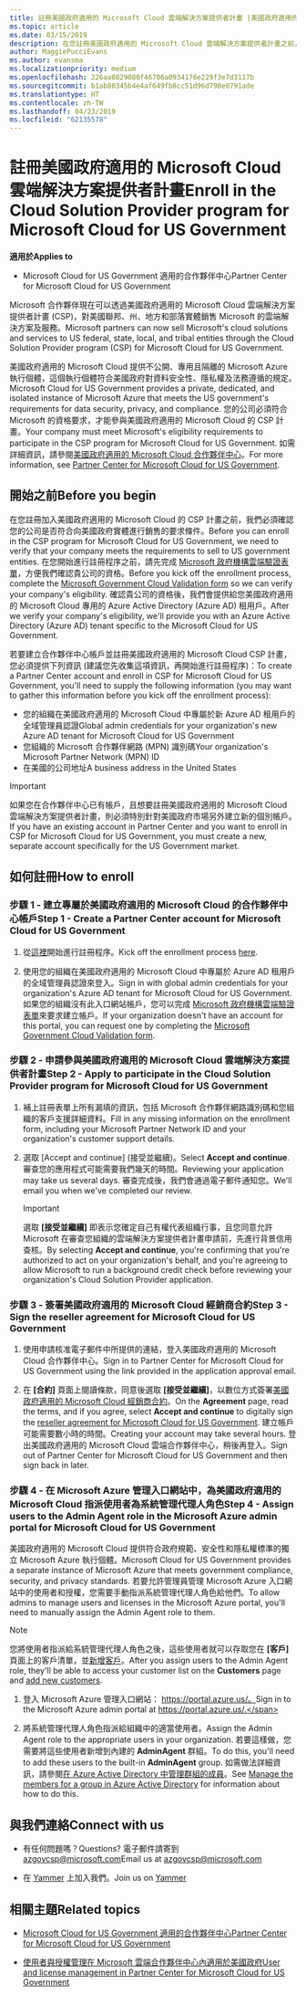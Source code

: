 ```yaml
---
title: 註冊美國政府適用的 Microsoft Cloud 雲端解決方案提供者計畫 |美國政府適用的 Microsoft Cloud 合作夥伴中心
ms.topic: article
ms.date: 03/15/2019
description: 在您註冊美國政府適用的 Microsoft Cloud 雲端解決方案提供者計畫之前，請先深入了解 CSP 計畫需求。
author: MaggiePucciEvans
ms.author: evansma
ms.localizationpriority: medium
ms.openlocfilehash: 226aa0829080f46706a0934176e229f3e7d3117b
ms.sourcegitcommit: b1ab80345b4e4af649fb8cc51d96d798e0791ade
ms.translationtype: HT
ms.contentlocale: zh-TW
ms.lasthandoff: 04/23/2019
ms.locfileid: "62135578"
---
```

# <a name="enroll-in-the-cloud-solution-provider-program-for-microsoft-cloud-for-us-government"></a><span data-ttu-id="80982-103">註冊美國政府適用的 Microsoft Cloud 雲端解決方案提供者計畫</span><span class="sxs-lookup"><span data-stu-id="80982-103">Enroll in the Cloud Solution Provider program for Microsoft Cloud for US Government</span></span>

<span data-ttu-id="80982-104">**適用於**</span><span class="sxs-lookup"><span data-stu-id="80982-104">**Applies to**</span></span>

-  <span data-ttu-id="80982-105">Microsoft Cloud for US Government 適用的合作夥伴中心</span><span class="sxs-lookup"><span data-stu-id="80982-105">Partner Center for Microsoft Cloud for US Government</span></span>

<span data-ttu-id="80982-106">Microsoft 合作夥伴現在可以透過美國政府適用的 Microsoft Cloud 雲端解決方案提供者計畫 (CSP)，對美國聯邦、州、地方和部落實體銷售 Microsoft 的雲端解決方案及服務。</span><span class="sxs-lookup"><span data-stu-id="80982-106">Microsoft partners can now sell Microsoft's cloud solutions and services to US federal, state, local, and tribal entities through the Cloud Solution Provider program (CSP) for Microsoft Cloud for US Government.</span></span> 

<span data-ttu-id="80982-107">美國政府適用的 Microsoft Cloud 提供不公開、專用且隔離的 Microsoft Azure 執行個體，這個執行個體符合美國政府對資料安全性、隱私權及法務遵循的規定。</span><span class="sxs-lookup"><span data-stu-id="80982-107">Microsoft Cloud for US Government provides a private, dedicated, and isolated instance of Microsoft Azure that meets the US government's requirements for data security, privacy, and compliance.</span></span> <span data-ttu-id="80982-108">您的公司必須符合 Microsoft 的資格要求，才能參與美國政府適用的 Microsoft Cloud 的 CSP 計畫。</span><span class="sxs-lookup"><span data-stu-id="80982-108">Your company must meet Microsoft's eligibility requirements to participate in the CSP program for Microsoft Cloud for US Government.</span></span> <span data-ttu-id="80982-109">如需詳細資訊，請參閱[美國政府適用的 Microsoft Cloud 合作夥伴中心](partner-center-for-microsoft-us-govt-cloud.md)。</span><span class="sxs-lookup"><span data-stu-id="80982-109">For more information, see [Partner Center for Microsoft Cloud for US Government](partner-center-for-microsoft-us-govt-cloud.md).</span></span>

## <a name="before-you-begin"></a><span data-ttu-id="80982-110">開始之前</span><span class="sxs-lookup"><span data-stu-id="80982-110">Before you begin</span></span>

<span data-ttu-id="80982-111">在您註冊加入美國政府適用的 Microsoft Cloud 的 CSP 計畫之前，我們必須確認您的公司是否符合向美國政府實體進行銷售的要求條件。</span><span class="sxs-lookup"><span data-stu-id="80982-111">Before you can enroll in the CSP program for Microsoft Cloud for US Government, we need to verify that your company meets the requirements to sell to US government entities.</span></span> <span data-ttu-id="80982-112">在您開始進行註冊程序之前，請先完成 [Microsoft 政府機構雲端驗證表單](https://azuregov.microsoft.com/csp)，方便我們確認貴公司的資格。</span><span class="sxs-lookup"><span data-stu-id="80982-112">Before you kick off the enrollment process, complete the [Microsoft Government Cloud Validation form](https://azuregov.microsoft.com/csp) so we can verify your company's eligibility.</span></span> <span data-ttu-id="80982-113">確認貴公司的資格後，我們會提供給您美國政府適用的 Microsoft Cloud 專用的 Azure Active Directory (Azure AD) 租用戶。</span><span class="sxs-lookup"><span data-stu-id="80982-113">After we verify your company's eligibility, we'll provide you with an Azure Active Directory (Azure AD) tenant specific to the Microsoft Cloud for US Government.</span></span>  

<span data-ttu-id="80982-114">若要建立合作夥伴中心帳戶並註冊美國政府適用的 Microsoft Cloud CSP 計畫，您必須提供下列資訊 (建議您先收集這項資訊，再開始進行註冊程序)：</span><span class="sxs-lookup"><span data-stu-id="80982-114">To create a Partner Center account and enroll in CSP for Microsoft Cloud for US Government, you'll need to supply the following information (you may want to gather this information before you kick off the enrollment process):</span></span>

-  <span data-ttu-id="80982-115">您的組織在美國政府適用的 Microsoft Cloud 中專屬於新 Azure AD 租用戶的全域管理員認證</span><span class="sxs-lookup"><span data-stu-id="80982-115">Global admin credentials for your organization's new Azure AD tenant for Microsoft Cloud for US Government</span></span>
-  <span data-ttu-id="80982-116">您組織的 Microsoft 合作夥伴網路 (MPN) 識別碼</span><span class="sxs-lookup"><span data-stu-id="80982-116">Your organization's Microsoft Partner Network (MPN) ID</span></span> 
-  <span data-ttu-id="80982-117">在美國的公司地址</span><span class="sxs-lookup"><span data-stu-id="80982-117">A business address in the United States</span></span>

> [!IMPORTANT]  
> <span data-ttu-id="80982-118">如果您在合作夥伴中心已有帳戶，且想要註冊美國政府適用的 Microsoft Cloud 雲端解決方案提供者計畫，則必須特別針對美國政府市場另外建立新的個別帳戶。</span><span class="sxs-lookup"><span data-stu-id="80982-118">If you have an existing account in Partner Center and you want to enroll in CSP for Microsoft Cloud for US Government, you must create a new, separate account specifically for the US Government market.</span></span>

## <a name="how-to-enroll"></a><span data-ttu-id="80982-119">如何註冊</span><span class="sxs-lookup"><span data-stu-id="80982-119">How to enroll</span></span> 

### <a name="step-1---create-a-partner-center-account-for-microsoft-cloud-for-us-government"></a><span data-ttu-id="80982-120">步驟 1 - 建立專屬於美國政府適用的 Microsoft Cloud 的合作夥伴中心帳戶</span><span class="sxs-lookup"><span data-stu-id="80982-120">Step 1 - Create a Partner Center account for Microsoft Cloud for US Government</span></span>

1.  <span data-ttu-id="80982-121">從[這裡](https://partnercenter.microsoft.com/register/resellerusgjoinnow)開始進行註冊程序。</span><span class="sxs-lookup"><span data-stu-id="80982-121">Kick off the enrollment process [here](https://partnercenter.microsoft.com/register/resellerusgjoinnow).</span></span> 

2.  <span data-ttu-id="80982-122">使用您的組織在美國政府適用的 Microsoft Cloud 中專屬於 Azure AD 租用戶的全域管理員認證來登入。</span><span class="sxs-lookup"><span data-stu-id="80982-122">Sign in with global admin credentials for your organization's Azure AD tenant for Microsoft Cloud for US Government.</span></span> <span data-ttu-id="80982-123">如果您的組織沒有此入口網站帳戶，您可以完成 [Microsoft 政府機構雲端驗證表單](https://azuregov.microsoft.com/csp)來要求建立帳戶。</span><span class="sxs-lookup"><span data-stu-id="80982-123">If your organization doesn't have an account for this portal, you can request one by completing the [Microsoft Government Cloud Validation form](https://azuregov.microsoft.com/csp).</span></span>


### <a name="step-2---apply-to-participate-in-the-cloud-solution-provider-program-for-microsoft-cloud-for-us-government"></a><span data-ttu-id="80982-124">步驟 2 - 申請參與美國政府適用的 Microsoft Cloud 雲端解決方案提供者計畫</span><span class="sxs-lookup"><span data-stu-id="80982-124">Step 2 - Apply to participate in the Cloud Solution Provider program for Microsoft Cloud for US Government</span></span>

1.  <span data-ttu-id="80982-125">補上註冊表單上所有漏填的資訊，包括 Microsoft 合作夥伴網路識別碼和您組織的客戶支援詳細資料。</span><span class="sxs-lookup"><span data-stu-id="80982-125">Fill in any missing information on the enrollment form, including your Microsoft Partner Network ID and your organization's customer support details.</span></span> 

2.  <span data-ttu-id="80982-126">選取 \[Accept and continue\] (接受並繼續)。</span><span class="sxs-lookup"><span data-stu-id="80982-126">Select **Accept and continue**.</span></span> <span data-ttu-id="80982-127">審查您的應用程式可能需要我們幾天的時間。</span><span class="sxs-lookup"><span data-stu-id="80982-127">Reviewing your application may take us several days.</span></span> <span data-ttu-id="80982-128">審查完成後，我們會通過電子郵件通知您。</span><span class="sxs-lookup"><span data-stu-id="80982-128">We'll email you when we've completed our review.</span></span>

    > [!IMPORTANT]  
    > <span data-ttu-id="80982-129">選取 **\[接受並繼續\]** 即表示您確定自己有權代表組織行事，且您同意允許 Microsoft 在審查您組織的雲端解決方案提供者計畫申請前，先進行背景信用查核。</span><span class="sxs-lookup"><span data-stu-id="80982-129">By selecting **Accept and continue**, you're confirming that you're authorized to act on your organization's behalf, and you're agreeing to allow Microsoft to run a background credit check before reviewing your organization's Cloud Solution Provider application.</span></span>


### <a name="step-3---sign-the-reseller-agreement-for-microsoft-cloud-for-us-government"></a><span data-ttu-id="80982-130">步驟 3 - 簽署美國政府適用的 Microsoft Cloud 經銷商合約</span><span class="sxs-lookup"><span data-stu-id="80982-130">Step 3 - Sign the reseller agreement for Microsoft Cloud for US Government</span></span>

1. <span data-ttu-id="80982-131">使用申請核准電子郵件中所提供的連結，登入美國政府適用的 Microsoft Cloud 合作夥伴中心。</span><span class="sxs-lookup"><span data-stu-id="80982-131">Sign in to Partner Center for Microsoft Cloud for US Government using the link provided in the application approval email.</span></span> 

2. <span data-ttu-id="80982-132">在 **\[合約\]** 頁面上閱讀條款，同意後選取 **\[接受並繼續\]**，以數位方式簽署[美國政府適用的 Microsoft Cloud 經銷商合約](https://go.microsoft.com/fwlink/p/?linkid=843364)。</span><span class="sxs-lookup"><span data-stu-id="80982-132">On the **Agreement** page, read the terms, and if you agree, select **Accept and continue** to digitally sign the [reseller agreement for Microsoft Cloud for US Government](https://go.microsoft.com/fwlink/p/?linkid=843364).</span></span> <span data-ttu-id="80982-133">建立帳戶可能需要數小時的時間。</span><span class="sxs-lookup"><span data-stu-id="80982-133">Creating your account may take several hours.</span></span> <span data-ttu-id="80982-134">登出美國政府適用的 Microsoft Cloud 雲端合作夥伴中心，稍後再登入。</span><span class="sxs-lookup"><span data-stu-id="80982-134">Sign out of Partner Center for Microsoft Cloud for US Government and then sign back in later.</span></span>


### <a name="step-4---assign-users-to-the-admin-agent-role-in-the-microsoft-azure-admin-portal-for-microsoft-cloud-for-us-government"></a><span data-ttu-id="80982-135">步驟 4 - 在 Microsoft Azure 管理入口網站中，為美國政府適用的 Microsoft Cloud 指派使用者為系統管理代理人角色</span><span class="sxs-lookup"><span data-stu-id="80982-135">Step 4 - Assign users to the Admin Agent role in the Microsoft Azure admin portal for Microsoft Cloud for US Government</span></span>

<span data-ttu-id="80982-136">美國政府適用的 Microsoft Cloud 提供符合政府規範、安全性和隱私權標準的獨立 Microsoft Azure 執行個體。</span><span class="sxs-lookup"><span data-stu-id="80982-136">Microsoft Cloud for US Government provides a separate instance of Microsoft Azure that meets government compliance, security, and privacy standards.</span></span> <span data-ttu-id="80982-137">若要允許管理員管理 Microsoft Azure 入口網站中的使用者和授權，您需要手動指派系統管理代理人角色給他們。</span><span class="sxs-lookup"><span data-stu-id="80982-137">To allow admins to manage users and licenses in the Microsoft Azure portal, you'll need to manually assign the Admin Agent role to them.</span></span>

> [!NOTE]  
> <span data-ttu-id="80982-138">您將使用者指派給系統管理代理人角色之後，這些使用者就可以存取您在 **\[客戶\]** 頁面上的客戶清單，並[新增客戶](add-a-new-customer.md)。</span><span class="sxs-lookup"><span data-stu-id="80982-138">After you assign users to the Admin Agent role, they'll be able to access your customer list on the **Customers** page and [add new customers](add-a-new-customer.md).</span></span>   

1.  <span data-ttu-id="80982-139">登入 Microsoft Azure 管理入口網站： https://portal.azure.us/。</span><span class="sxs-lookup"><span data-stu-id="80982-139">Sign in to the Microsoft Azure admin portal at https://portal.azure.us/.</span></span>

2.  <span data-ttu-id="80982-140">將系統管理代理人角色指派給組織中的適當使用者。</span><span class="sxs-lookup"><span data-stu-id="80982-140">Assign the Admin Agent role to the appropriate users in your organization.</span></span> <span data-ttu-id="80982-141">若要這樣做，您需要將這些使用者新增到內建的 **AdminAgent** 群組。</span><span class="sxs-lookup"><span data-stu-id="80982-141">To do this, you'll need to add these users to the built-in **AdminAgent** group.</span></span> <span data-ttu-id="80982-142">如需做法詳細資訊，請參閱[在 Azure Active Directory 中管理群組的成員](https://docs.microsoft.com/azure/active-directory/active-directory-groups-members-azure-portal)。</span><span class="sxs-lookup"><span data-stu-id="80982-142">See [Manage the members for a group in Azure Active Directory](https://docs.microsoft.com/azure/active-directory/active-directory-groups-members-azure-portal) for information about how to do this.</span></span>
 
## <a name="connect-with-us"></a><span data-ttu-id="80982-143">與我們連絡</span><span class="sxs-lookup"><span data-stu-id="80982-143">Connect with us</span></span>

- <span data-ttu-id="80982-144">有任何問題嗎？</span><span class="sxs-lookup"><span data-stu-id="80982-144">Questions?</span></span> <span data-ttu-id="80982-145">電子郵件請寄到 azgovcsp@microsoft.com</span><span class="sxs-lookup"><span data-stu-id="80982-145">Email us at azgovcsp@microsoft.com</span></span>

- <span data-ttu-id="80982-146">在 [Yammer](https://www.yammer.com/cloudpartnercommunity/#/threads/inGroup?type=in_group&feedId=11509777&view=all) 上加入我們。</span><span class="sxs-lookup"><span data-stu-id="80982-146">Join us on [Yammer](https://www.yammer.com/cloudpartnercommunity/#/threads/inGroup?type=in_group&feedId=11509777&view=all)</span></span> 

## <a name="related-topics"></a><span data-ttu-id="80982-147">相關主題</span><span class="sxs-lookup"><span data-stu-id="80982-147">Related topics</span></span>

-  [<span data-ttu-id="80982-148">Microsoft Cloud for US Government 適用的合作夥伴中心</span><span class="sxs-lookup"><span data-stu-id="80982-148">Partner Center for Microsoft Cloud for US Government</span></span>](partner-center-for-microsoft-us-govt-cloud.md)

-  [<span data-ttu-id="80982-149">使用者與授權管理在 Microsoft 雲端合作夥伴中心內適用於美國政府</span><span class="sxs-lookup"><span data-stu-id="80982-149">User and license management in Partner Center for Microsoft Cloud for US Government</span></span>](user-management-in-partner-center-for-microsoft-us-govt-cloud.md)


